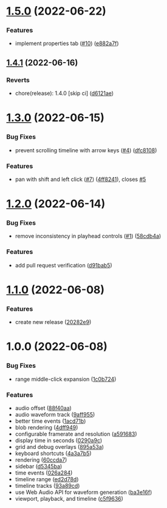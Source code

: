 # [1.5.0](https://github.com/motion-canvas/ui/compare/v1.4.1...v1.5.0) (2022-06-22)


### Features

* implement properties tab ([#10](https://github.com/motion-canvas/ui/issues/10)) ([e882a7f](https://github.com/motion-canvas/ui/commit/e882a7f52315a63508035899037cbab3278c1553))

## [1.4.1](https://github.com/motion-canvas/ui/compare/v1.4.0...v1.4.1) (2022-06-16)


### Reverts

* chore(release): 1.4.0 [skip ci] ([d6121ae](https://github.com/motion-canvas/ui/commit/d6121ae946e9e79e1e6ddee4b8b0dd839d122c55))

# [1.3.0](https://github.com/motion-canvas/ui/compare/v1.2.0...v1.3.0) (2022-06-15)


### Bug Fixes

* prevent scrolling timeline with arrow keys ([#4](https://github.com/motion-canvas/ui/issues/4)) ([dfc8108](https://github.com/motion-canvas/ui/commit/dfc8108976f5c20a4b4a44bee788ee71011769c6))


### Features

* pan with shift and left click ([#7](https://github.com/motion-canvas/ui/issues/7)) ([4ff8241](https://github.com/motion-canvas/ui/commit/4ff82419bd0066c8efa2675b196c273b7105a7ca)), closes [#5](https://github.com/motion-canvas/ui/issues/5)

# [1.2.0](https://github.com/motion-canvas/ui/compare/v1.1.0...v1.2.0) (2022-06-14)


### Bug Fixes

* remove inconsistency in playhead controls ([#1](https://github.com/motion-canvas/ui/issues/1)) ([58cdb4a](https://github.com/motion-canvas/ui/commit/58cdb4a26144f9933dba64d687fa63d442f115bd))


### Features

* add pull request verification ([d91bab5](https://github.com/motion-canvas/ui/commit/d91bab55832fed3e494842e9e17eed5281efecbb))

# [1.1.0](https://github.com/motion-canvas/ui/compare/v1.0.0...v1.1.0) (2022-06-08)


### Features

* create new release ([20282e9](https://github.com/motion-canvas/ui/commit/20282e9745a42c5bf62d104afe65fa71fbd973a2))

# 1.0.0 (2022-06-08)


### Bug Fixes

* range middle-click expansion ([1c0b724](https://github.com/motion-canvas/ui/commit/1c0b7243cffa3e33779b736ecce2dad19880f796))


### Features

* audio offset ([88f40aa](https://github.com/motion-canvas/ui/commit/88f40aa93bb23090058965bd7d76b81106804c05))
* audio waveform track ([9aff955](https://github.com/motion-canvas/ui/commit/9aff955ef472644834d1232b90a93b935127fffd))
* better time events ([1acd71b](https://github.com/motion-canvas/ui/commit/1acd71bb4d13d927040b42a8f77faf87ee185a3b))
* blob rendering ([4dff949](https://github.com/motion-canvas/ui/commit/4dff949de9a7cfa781e9738c625c5c46d63e1da5))
* configurable framerate and resolution ([a591683](https://github.com/motion-canvas/ui/commit/a591683f93e92f1f41ad89fd7d23eea67d32e3ac))
* display time in seconds ([0290a9c](https://github.com/motion-canvas/ui/commit/0290a9cb0775693a4cde7d1fa3bee90c9329dcfb))
* grid and debug overlays ([895a53a](https://github.com/motion-canvas/ui/commit/895a53ab4222c8d57a3e0d924181ee370b1356d7))
* keyboard shortcuts ([4a3a7b5](https://github.com/motion-canvas/ui/commit/4a3a7b53bccd89bd1dd93207e3e1b9640bdf6102))
* rendering ([60ccda7](https://github.com/motion-canvas/ui/commit/60ccda723361751f28bc1144de314388551c95a2))
* sidebar ([d5345ba](https://github.com/motion-canvas/ui/commit/d5345ba444296b1648fab17274e241d879054833))
* time events ([026a284](https://github.com/motion-canvas/ui/commit/026a2840a3625172431fb073a513fea4499164d4))
* timeline range ([ed2d78d](https://github.com/motion-canvas/ui/commit/ed2d78dbba4211aac5317035f7ce0931db90a59a))
* timeline tracks ([93a89cd](https://github.com/motion-canvas/ui/commit/93a89cd6edf055ac7847b508ee4364eb42a6bcd4))
* use Web Audio API for waveform generation ([ba3e16f](https://github.com/motion-canvas/ui/commit/ba3e16f04a12de87408ca68df5acacf5610ed617))
* viewport, playback, and timeline ([c5f9636](https://github.com/motion-canvas/ui/commit/c5f96360258a8dca5faa66c79451969da7eebabc))
